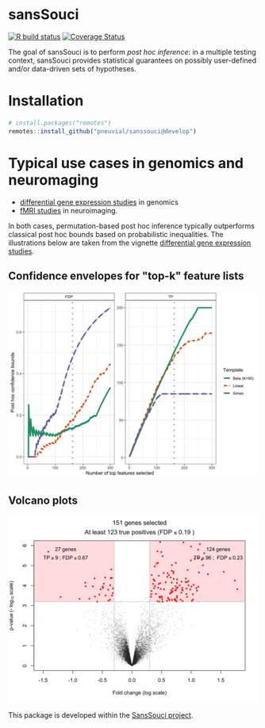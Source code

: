 # sansSouci

<!-- badges: start -->
  [![R build status](https://github.com/pneuvial/sanssouci/workflows/R-CMD-check/badge.svg)](https://github.com/pneuvial/sanssouci/actions)
[![Coverage Status](https://codecov.io/gh/pneuvial/sanssouci/branch/develop/graph/badge.svg)](https://codecov.io/github/pneuvial/sanssouci/branch/develop)
 <!-- badges: end -->
 
The goal of sansSouci is to perform *post hoc inference*: in a multiple testing context, sansSouci provides statistical guarantees on possibly user-defined and/or data-driven sets of hypotheses. 

# Installation

```r
# install.packages("remotes")
remotes::install_github("pneuvial/sanssouci@develop")
```

# Typical use cases in genomics and neuromaging

- [differential gene expression studies](https://pneuvial.github.io/sanssouci/articles/post-hoc_differential-expression.html) in genomics
- [fMRI studies](https://pneuvial.github.io/sanssouci/articles/post-hoc_fMRI.html) in neuroimaging. 

In both cases, permutation-based post hoc inference typically outperforms classical post hoc bounds based on probabilistic inequalities. The illustrations below are taken from the vignette [differential gene expression studies](https://pneuvial.github.io/sanssouci/articles/post-hoc_differential-expression.html).

## Confidence envelopes for "top-k" feature lists

![Confidence envelopes](man/figures/confidence-envelopes_leukemia.png)

## Volcano plots

![Volcano plot](man/figures/volcano-plot_leukemia_linear.png)

This package is developed within the [SansSouci project](https://www.math.univ-toulouse.fr/~pneuvial/sanssouci).

